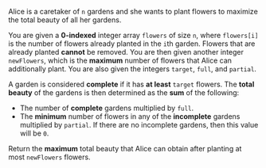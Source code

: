 Alice is a caretaker of `n` gardens and she wants to plant flowers to maximize the total beauty of all her gardens.

You are given a **0-indexed** integer array `flowers` of size `n`, where `flowers[i]` is the number of flowers already planted in the `i`th garden. Flowers that are already planted **cannot** be removed. You are then given another integer `newFlowers`, which is the **maximum** number of flowers that Alice can additionally plant. You are also given the integers `target`, `full`, and `partial`.

A garden is considered **complete** if it has **at least** `target` flowers. The **total beauty** of the gardens is then determined as the **sum** of the following:

- The number of **complete** gardens multiplied by `full`.
- The **minimum** number of flowers in any of the **incomplete** gardens multiplied by `partial`. If there are no incomplete gardens, then this value will be `0`.

Return the **maximum** total beauty that Alice can obtain after planting at most `newFlowers` flowers.